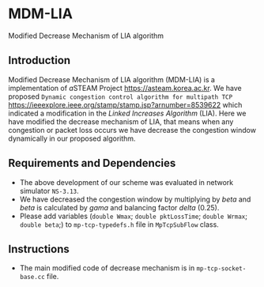 # MDM-LIA
Modified Decrease Mechanism of LIA algorithm

## Introduction

Modified Decrease Mechanism of LIA algorithm (MDM-LIA) is a implementation of *a*STEAM Project <https://asteam.korea.ac.kr>. 
We have proposed `Dynamic congestion control algorithm for multipath TCP` <https://ieeexplore.ieee.org/stamp/stamp.jsp?arnumber=8539622> which indicated a modification in the *Linked Increases Algorithm* (LIA). Here we have modified the decrease mechanism of LIA, that means when any congestion or packet loss occurs we have decrease the congestion window dynamically in our proposed algorithm.

## Requirements and Dependencies

* The above development of our scheme was evaluated in network simulator `NS-3.13`.
* We have decreased the congestion window by multiplying by *beta* and *beta* is calculated by *gama* and balancing factor *delta* (0.25).
* Please add variables (`double Wmax`; `double pktLossTime`; `double Wrmax`; `double beta`;) to `mp-tcp-typedefs.h` file in `MpTcpSubFlow` class.

## Instructions

* The main modified code of decrease mechanism is in `mp-tcp-socket-base.cc` file. 

